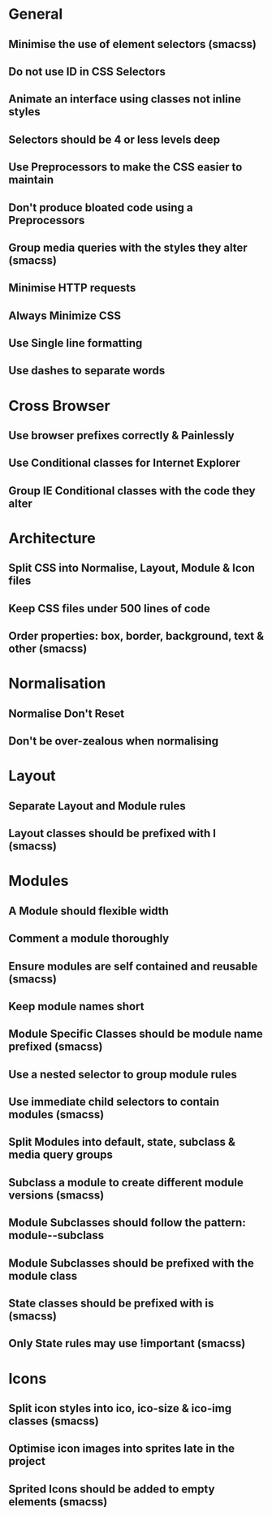 # General

## Minimise the use of element selectors (smacss)
## Do not use ID in CSS Selectors
## Animate an interface using classes not inline styles
## Selectors should be 4 or less levels deep
## Use Preprocessors to make the CSS easier to maintain
## Don't produce bloated code using a Preprocessors
## Group media queries with the styles they alter (smacss)
## Minimise HTTP requests
## Always Minimize CSS
## Use Single line formatting
## Use dashes to separate words

# Cross Browser

## Use browser prefixes correctly & Painlessly
## Use Conditional classes for Internet Explorer
## Group IE Conditional classes with the code they alter

# Architecture

## Split CSS into Normalise, Layout, Module & Icon files
## Keep CSS files under 500 lines of code
## Order properties: box, border, background, text & other (smacss)

# Normalisation

## Normalise Don't Reset
## Don't be over-zealous when normalising

# Layout

## Separate Layout and Module rules
## Layout classes should be prefixed with l (smacss)

# Modules

## A Module should flexible width
## Comment a module thoroughly
## Ensure modules are self contained and reusable (smacss)
## Keep module names short 
## Module Specific Classes should be module name prefixed (smacss)
## Use a nested selector to group module rules
## Use immediate child selectors to contain modules (smacss)
## Split Modules into default, state, subclass & media query groups
## Subclass a module to create different module versions (smacss)
## Module Subclasses should follow the pattern: module--subclass
## Module Subclasses should be prefixed with the module class
## State classes should be prefixed with is (smacss)
## Only State rules may use !important (smacss)

# Icons

## Split icon styles into ico, ico-size & ico-img classes (smacss)
## Optimise icon images into sprites late in the project 
## Sprited Icons should be added to empty elements (smacss)
















